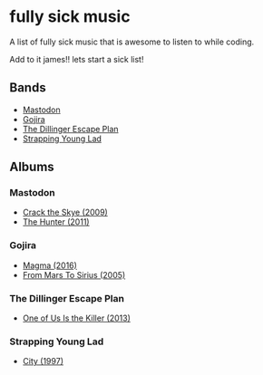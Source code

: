 # fully sick music

A list of fully sick music that is awesome to listen to while coding.

Add to it james!! lets start a sick list!

## Bands

* [Mastodon](#mastodon)
* [Gojira](#gojira)
* [The Dillinger Escape Plan](#the-dillinger-escape-plan)
* [Strapping Young Lad](#strapping-young-lad)

## Albums

### Mastodon

* [Crack the Skye (2009)](https://www.youtube.com/watch?v=fcvdkw6v3fE)
* [The Hunter (2011)](https://www.youtube.com/watch?v=Acna6jcCU28)

### Gojira

* [Magma (2016)](https://www.youtube.com/watch?v=njgOZNaChEQ)
* [From Mars To Sirius (2005)](https://www.youtube.com/watch?v=kMZSJCgn_K8)

### The Dillinger Escape Plan

* [One of Us Is the Killer (2013)](https://www.youtube.com/watch?v=0GPxq3ZaaL8)

### Strapping Young Lad

* [City (1997)](https://www.youtube.com/watch?v=QrtUmgNFoHk)

